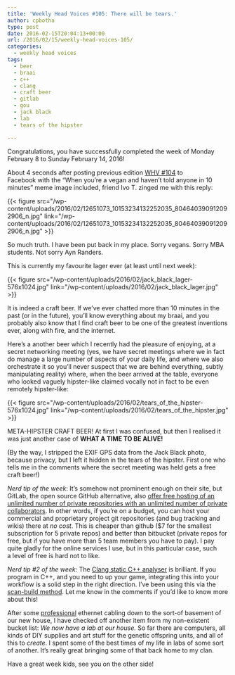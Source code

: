 ```yaml
---
title: 'Weekly Head Voices #105: There will be tears.'
author: cpbotha
type: post
date: 2016-02-15T20:04:13+00:00
url: /2016/02/15/weekly-head-voices-105/
categories:
  - weekly head voices
tags:
  - beer
  - braai
  - c++
  - clang
  - craft beer
  - gitlab
  - gou
  - jack black
  - lab
  - tears of the hipster

---
```

Congratulations, you have successfully completed the week of Monday February 8 to Sunday February 14, 2016!

About 4 seconds after posting previous edition [WHV #104][1] to Facebook with the “When you’re a vegan and haven’t told anyone in 10 minutes” meme image included, friend Ivo T. zinged me with this reply:

{{< figure src="/wp-content/uploads/2016/02/12651073_10153234132252035_804640390912092906_n.jpg" link="/wp-content/uploads/2016/02/12651073_10153234132252035_804640390912092906_n.jpg" >}}

So much truth. I have been put back in my place. Sorry vegans. Sorry MBA students. Not sorry Ayn Randers.

This is currently my favourite lager ever (at least until next week):

{{< figure src="/wp-content/uploads/2016/02/jack_black_lager-576x1024.jpg" link="/wp-content/uploads/2016/02/jack_black_lager.jpg" >}}

It is indeed a craft beer. If we’ve ever chatted more than 10 minutes in the past (or in the future), you’ll know everything about my braai, and you probably also know that I find craft beer to be one of the greatest inventions ever, along with fire, and the internet.

Here’s a another beer which I recently had the pleasure of enjoying, at a secret networking meeting (yes, we have secret meetings where we in fact do manage a large number of aspects of your daily life, and where we also orchestrate it so you’ll never suspect that we are behind everything, subtly manipulating reality) where, when the beer arrived at the table, everyone who looked vaguely hipster-like claimed vocally not in fact to be even remotely hipster-like:

{{< figure src="/wp-content/uploads/2016/02/tears_of_the_hipster-576x1024.jpg" link="/wp-content/uploads/2016/02/tears_of_the_hipster.jpg" >}}

META-HIPSTER CRAFT BEER! At first I was confused, but then I realised it was just another case of **WHAT A TIME TO BE ALIVE!**

(By the way, I stripped the EXIF GPS data from the Jack Black photo, because privacy, but I left it hidden in the tears of the hipster. First one who tells me in the comments where the secret meeting was held gets a free craft beer!)

_Nerd tip of the week_: It’s somehow not prominent enough on their site, but GitLab, the open source GitHub alternative, also [offer free hosting of an unlimited number of private repositories with an unlimited number of private collaborators][2]. In other words, if you’re on a budget, you can host your commercial and proprietary project git repositories (and bug tracking and wikis) there at _no cost_. This is cheaper than github ($7 for the smallest subscription for 5 private repos) and better than bitbucket (private repos for free, but if you have more than 5 team members you have to pay). I pay quite gladly for the online services I use, but in this particular case, such a level of free is hard not to like.

_Nerd tip #2 of the week:_ The [Clang static C++ analyser][3] is brilliant. If you program in C++, and you need to up your game, integrating this into your workflow is a solid step in the right direction. I’ve been using this via the [scan-build method][4]. Let me know in the comments if you’d like to know more about this!

After some [professional][5] ethernet cabling down to the sort-of basement of our new house, I have checked off another item from my non-existent bucket list: _We now have a lab at our house._ So far there are computers, all kinds of DIY supplies and art stuff for the genetic offspring units, and all of this to _create_. I spent some of the best times of my life in labs of some sort of another. It’s really great bringing some of that back home to my clan.

Have a great week kids, see you on the other side!

 [1]: https://cpbotha.net/2016/02/08/weekly-head-voices-104-let-me-update-you/
 [2]: https://about.gitlab.com/gitlab-com/
 [3]: http://clang-analyzer.llvm.org/
 [4]: http://clang-analyzer.llvm.org/scan-build.html
 [5]: http://www.pcservices.co.za/
